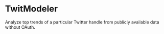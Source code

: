 TwitModeler
===========

Analyze top trends of a particular Twitter handle from publicly available data without OAuth.
